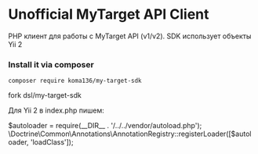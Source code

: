
Unofficial MyTarget API Client
==============================

PHP клиент для работы с MyTarget API (v1/v2).
SDK использует объекты Yii 2 

### Install it via composer
```
composer require koma136/my-target-sdk
```

fork dsl/my-target-sdk

Для Yii 2 в index.php пишем:

$autoloader = require(__DIR__ . '/../../vendor/autoload.php');
\Doctrine\Common\Annotations\AnnotationRegistry::registerLoader([$autoloader, 'loadClass']);
